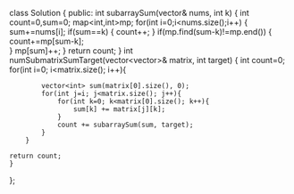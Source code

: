 class Solution {
public:
 int subarraySum(vector<int>& nums, int k) {
        int count=0,sum=0;
        map<int,int>mp;
        for(int i=0;i<nums.size();i++)
        {
            sum+=nums[i];
            if(sum==k)
            {
                count++;
            }
            if(mp.find(sum-k)!=mp.end())
            {
             count+=mp[sum-k];  
            }
            mp[sum]++;
        }
        return count;
    }
    int numSubmatrixSumTarget(vector<vector<int>>& matrix, int target) {
       int count=0;
        for(int i=0; i<matrix.size(); i++){
			
            vector<int> sum(matrix[0].size(), 0);
            for(int j=i; j<matrix.size(); j++){
                for(int k=0; k<matrix[0].size(); k++){
                    sum[k] += matrix[j][k];
                }
                count += subarraySum(sum, target);
            }
        }
       
    return count;
    }
};

